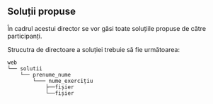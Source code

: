 Soluții propuse
---------------

În cadrul acestui director se vor găsi toate soluțiile propuse de către participanți.

Strucutra de directoare a soluției trebuie să fie următoarea:

```
web
└── solutii
    └── prenume_nume
        └─── nume_exercițiu
         	├──fișier
         	└──fișier
```
